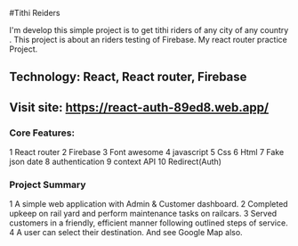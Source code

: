 #Tithi Reiders

I'm develop this simple project is to get tithi riders of any city of any country .
This project is about an riders testing of Firebase. My react router practice Project.

## Technology: React, React router, Firebase

## Visit site: https://react-auth-89ed8.web.app/

### Core Features:
1 React router
2 Firebase
3 Font awesome
4 javascript
5 Css
6 Html
7 Fake json date
8 authentication
9 context API
10 Redirect(Auth)

### Project Summary
1 A simple web application with Admin & Customer dashboard.
2 Completed upkeep on rail yard and perform maintenance tasks on
railcars.
3 Served customers in a friendly, efficient manner following
outlined steps of service.
4 A user can select their destination. And see Google Map also.
